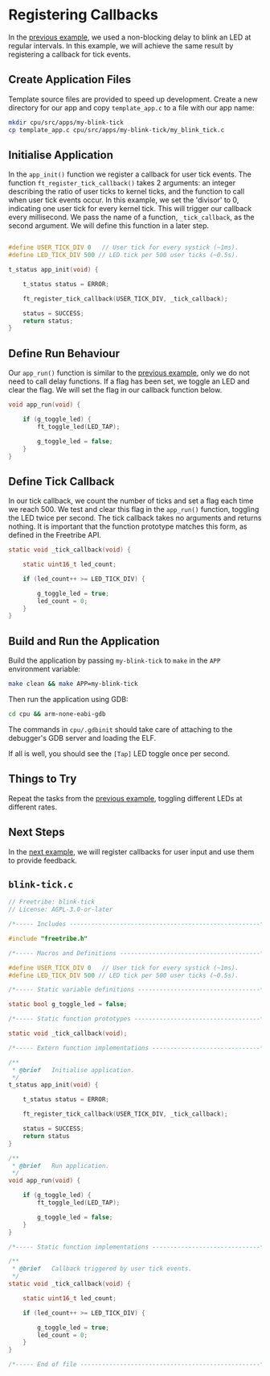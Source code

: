 # Registering Callbacks

In the [previous example](essential-functions.md), we used a non-blocking delay
to blink an LED at regular intervals. In this example, we will achieve the same
result by registering a callback for tick events.

## Create Application Files

Template source files are provided to speed up development. Create a new
directory for our app and copy `template_app.c` to a file with our app name:

```bash
mkdir cpu/src/apps/my-blink-tick
cp template_app.c cpu/src/apps/my-blink-tick/my_blink_tick.c
```

## Initialise Application

In the `app_init()` function we register a callback for user tick events. The
function `ft_register_tick_callback()` takes 2 arguments: an integer describing
the ratio of user ticks to kernel ticks, and the function to call when user tick
events occur. In this example, we set the 'divisor' to 0, indicating one user
tick for every kernel tick. This will trigger our callback every millisecond. We
pass the name of a function, `_tick_callback`, as the second argument. We will
define this function in a later step.

```c

#define USER_TICK_DIV 0   // User tick for every systick (~1ms).
#define LED_TICK_DIV 500 // LED tick per 500 user ticks (~0.5s).

t_status app_init(void) {

    t_status status = ERROR;

    ft_register_tick_callback(USER_TICK_DIV, _tick_callback);

    status = SUCCESS;
    return status;
}
```

## Define Run Behaviour

Our `app_run()` function is similar to the
[previous example](essential-functions.md), only we do not need to call delay
functions. If a flag has been set, we toggle an LED and clear the flag. We will
set the flag in our callback function below.

```c
void app_run(void) {

    if (g_toggle_led) {
        ft_toggle_led(LED_TAP);

        g_toggle_led = false;
    }
}
```

## Define Tick Callback

In our tick callback, we count the number of ticks and set a flag each time we
reach 500. We test and clear this flag in the `app_run()` function, toggling the
LED twice per second. The tick callback takes no arguments and returns nothing.
It is important that the function prototype matches this form, as defined in the
Freetribe API.

```c
static void _tick_callback(void) {

    static uint16_t led_count;

    if (led_count++ >= LED_TICK_DIV) {

        g_toggle_led = true;
        led_count = 0;
    }
}
```

## Build and Run the Application

Build the application by passing `my-blink-tick` to `make` in the `APP`
environment variable:

```bash
make clean && make APP=my-blink-tick
```

Then run the application using GDB:

```bash
cd cpu && arm-none-eabi-gdb
```

The commands in `cpu/.gdbinit` should take care of attaching to the debugger's
GDB server and loading the ELF.

If all is well, you should see the `[Tap]` LED toggle once per second.

## Things to Try

Repeat the tasks from the [previous example](essential-functions.md), toggling
different LEDs at different rates.

## Next Steps

In the [next example](user-input.md), we will register callbacks for user input
and use them to provide feedback.

## `blink-tick.c`

```c
// Freetribe: blink-tick
// License: AGPL-3.0-or-later

/*----- Includes -----------------------------------------------------*/

#include "freetribe.h"

/*----- Macros and Definitions ---------------------------------------*/

#define USER_TICK_DIV 0   // User tick for every systick (~1ms).
#define LED_TICK_DIV 500 // LED tick per 500 user ticks (~0.5s).

/*----- Static variable definitions ----------------------------------*/

static bool g_toggle_led = false;

/*----- Static function prototypes -----------------------------------*/

static void _tick_callback(void);

/*----- Extern function implementations ------------------------------*/

/**
 * @brief   Initialise application.
 */
t_status app_init(void) {

    t_status status = ERROR;

    ft_register_tick_callback(USER_TICK_DIV, _tick_callback);

    status = SUCCESS;
    return status
}

/**
 * @brief   Run application.
 */
void app_run(void) {

    if (g_toggle_led) {
        ft_toggle_led(LED_TAP);

        g_toggle_led = false;
    }
}

/*----- Static function implementations ------------------------------*/

/**
 * @brief   Callback triggered by user tick events.
 */
static void _tick_callback(void) {

    static uint16_t led_count;

    if (led_count++ >= LED_TICK_DIV) {

        g_toggle_led = true;
        led_count = 0;
    }
}

/*----- End of file --------------------------------------------------*/
```
